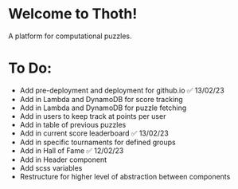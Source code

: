 # Welcome to Thoth!

A platform for computational puzzles.

# To Do:

+ Add pre-deployment and deployment for github.io ✅ 13/02/23
+ Add in Lambda and DynamoDB for score tracking
+ Add in Lambda and DynamoDB for puzzle fetching
+ Add in users to keep track at points per user
+ Add in table of previous puzzles
+ Add in current score leaderboard ✅ 13/02/23
+ Add in specific tournaments for defined groups
+ Add in Hall of Fame ✅ 12/02/23
+ Add in Header component
+ Add scss variables
+ Restructure for higher level of abstraction between components
